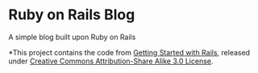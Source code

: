 Ruby on Rails Blog
==================

A simple blog built upon Ruby on Rails

*This project contains the code from [Getting Started with Rails](http://guides.rubyonrails.org/getting_started.html), released under [Creative Commons Attribution-Share Alike 3.0 License](http://creativecommons.org/licenses/by-sa/3.0/).
